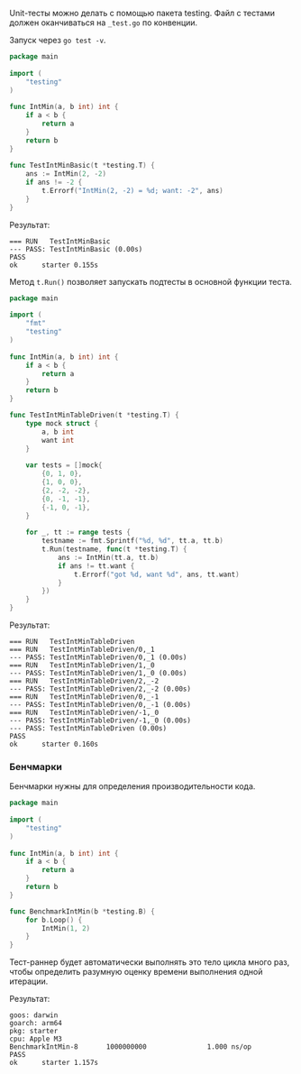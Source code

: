 
Unit-тесты можно делать с помощью пакета testing. Файл с тестами должен оканчиваться на `_test.go` по конвенции.

Запуск через `go test -v`. 

```go
package main
  
import (
	"testing"
)
  
func IntMin(a, b int) int {
	if a < b {
		return a
	}
	return b
}
  
func TestIntMinBasic(t *testing.T) {
	ans := IntMin(2, -2)
	if ans != -2 {
		t.Errorf("IntMin(2, -2) = %d; want: -2", ans)
	}
}
```

Результат:
```
=== RUN   TestIntMinBasic
--- PASS: TestIntMinBasic (0.00s)
PASS
ok      starter 0.155s
```

Метод `t.Run()` позволяет запускать подтесты в основной функции теста.

```go
package main
  
import (
	"fmt"
	"testing"
)
  
func IntMin(a, b int) int {
	if a < b {
		return a
	}
	return b
}

func TestIntMinTableDriven(t *testing.T) {
	type mock struct {
		a, b int
		want int
	}
	
	var tests = []mock{
		{0, 1, 0},
        {1, 0, 0},
        {2, -2, -2},
        {0, -1, -1},
        {-1, 0, -1},
	}
	
	for _, tt := range tests {
		testname := fmt.Sprintf("%d, %d", tt.a, tt.b)
		t.Run(testname, func(t *testing.T) {
			ans := IntMin(tt.a, tt.b)
			if ans != tt.want {
				t.Errorf("got %d, want %d", ans, tt.want)
			}
		})
	}
}
```

Результат:
```
=== RUN   TestIntMinTableDriven
=== RUN   TestIntMinTableDriven/0,_1
--- PASS: TestIntMinTableDriven/0,_1 (0.00s)
=== RUN   TestIntMinTableDriven/1,_0
--- PASS: TestIntMinTableDriven/1,_0 (0.00s)
=== RUN   TestIntMinTableDriven/2,_-2
--- PASS: TestIntMinTableDriven/2,_-2 (0.00s)
=== RUN   TestIntMinTableDriven/0,_-1
--- PASS: TestIntMinTableDriven/0,_-1 (0.00s)
=== RUN   TestIntMinTableDriven/-1,_0
--- PASS: TestIntMinTableDriven/-1,_0 (0.00s)
--- PASS: TestIntMinTableDriven (0.00s)
PASS
ok      starter 0.160s
```

### Бенчмарки

Бенчмарки нужны для определения производительности кода.

```go
package main
  
import (
	"testing"
)
  
func IntMin(a, b int) int {
	if a < b {
		return a
	}
	return b
}

func BenchmarkIntMin(b *testing.B) {
	for b.Loop() {
		IntMin(1, 2)
	}
}
```

Тест-раннер будет автоматически выполнять это тело цикла много раз, чтобы определить разумную оценку времени выполнения одной итерации.

Результат:
```
goos: darwin
goarch: arm64
pkg: starter
cpu: Apple M3
BenchmarkIntMin-8       1000000000               1.000 ns/op
PASS
ok      starter 1.157s
```